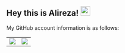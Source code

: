 <!--
**alirnamvar/alirnamvar** is a ✨ _special_ ✨ repository because its `README.md` (this file) appears on your GitHub profile.

Here are some ideas to get you started:

- 🔭 I’m currently working on ...
- 🌱 I’m currently learning ...
- 👯 I’m looking to collaborate on ...
- 🤔 I’m looking for help with ...
- 💬 Ask me about ...
- 📫 How to reach me: ...
- 😄 Pronouns: ...
- ⚡ Fun fact: ...
-->

## Hey this is Alireza! <img src="https://media.giphy.com/media/hvRJCLFzcasrR4ia7z/giphy.gif" width="25px">

My GitHub account information is as follows:

<table border="0" cellspacing="0" cellpadding="0">
    <tr>
        <td>
            <img src="https://github-readme-stats.vercel.app/api?username=alirnamvar&show_icons=True"/>
        </td>
        <td>
            <img src="https://github-readme-stats.vercel.app/api/top-langs/?username=alirnamvar&layout=compact&langs_count=6"/>
        </td>
    </tr>
</table>
